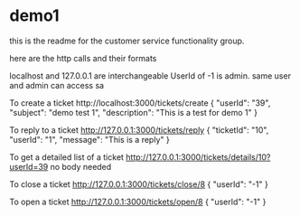 # demo1
this is the readme for the customer service functionality group.

here are the http calls and their formats

localhost and 127.0.0.1 are interchangeable
UserId of -1 is admin.
same user and admin can access sa

To create a ticket
http://localhost:3000/tickets/create
{
  "userId": "39",
  "subject": "demo test 1",
  "description": "This is a test for demo 1"
}

To reply to a ticket
http://127.0.0.1:3000/tickets/reply
{
    "ticketId": "10",
    "userId": "1",
    "message": "This is a reply"
}

To get a detailed list of a ticket
http://127.0.0.1:3000/tickets/details/10?userId=39
no body needed

To close a ticket
http://127.0.0.1:3000/tickets/close/8
{
    "userId": "-1"
}

To open a ticket
http://127.0.0.1:3000/tickets/open/8
{
    "userId": "-1"
}